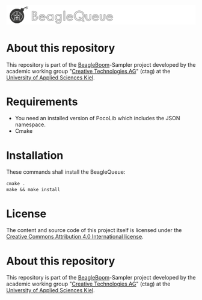 # ![alt text](docs/beagleQueue_logo.png "BeagleQueue")

# About this repository
This repository is part of the [BeagleBoom](https://github.com/beagleboom)-Sampler project developed by the academic working group "[Creative Technologies AG](http://www.creative-technologies.de/)" (ctag) at the [University of Applied Sciences Kiel](https://www.fh-kiel.de/).

# Requirements
- You need an installed version of PocoLib which includes the JSON namespace.
- Cmake

# Installation
These commands shall install the BeagleQueue:

```
cmake .
make && make install
```

# License
The content and source code of this project itself is licensed under the [Creative Commons Attribution 4.0 International license](https://creativecommons.org/licenses/by/4.0/).

# About this repository
This repository is part of the [BeagleBoom](https://github.com/beagleboom)-Sampler project developed by the academic working group "[Creative Technologies AG](http://www.creative-technologies.de/)" (ctag) at the [University of Applied Sciences Kiel](https://www.fh-kiel.de/).